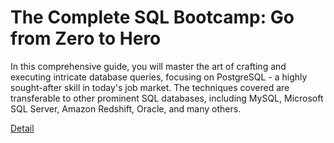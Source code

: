 # The Complete SQL Bootcamp: Go from Zero to Hero

In this comprehensive guide, you will master the art of crafting and executing intricate database queries, focusing on PostgreSQL - a highly sought-after skill in today's job market. The techniques covered are transferable to other prominent SQL databases, including MySQL, Microsoft SQL Server, Amazon Redshift, Oracle, and many others. 

[Detail](https://eduitfree.com/ik6u)